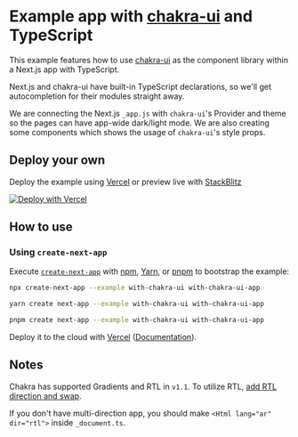 # Example app with [chakra-ui](https://github.com/chakra-ui/chakra-ui) and TypeScript

This example features how to use
[chakra-ui](https://github.com/chakra-ui/chakra-ui) as the component library
within a Next.js app with TypeScript.

Next.js and chakra-ui have built-in TypeScript declarations, so we'll get
autocompletion for their modules straight away.

We are connecting the Next.js `_app.js` with `chakra-ui`'s Provider and theme so
the pages can have app-wide dark/light mode. We are also creating some
components which shows the usage of `chakra-ui`'s style props.

## Deploy your own

Deploy the example using
[Vercel](https://vercel.com?utm_source=github&utm_medium=readme&utm_campaign=next-example)
or preview live with
[StackBlitz](https://stackblitz.com/github/vercel/next.js/tree/canary/examples/with-chakra-ui)

[![Deploy with Vercel](https://vercel.com/button)](https://vercel.com/new/clone?repository-url=https://github.com/vercel/next.js/tree/canary/examples/with-chakra-ui&project-name=with-chakra-ui&repository-name=with-chakra-ui)

## How to use

### Using `create-next-app`

Execute
[`create-next-app`](https://github.com/vercel/next.js/tree/canary/packages/create-next-app)
with [npm](https://docs.npmjs.com/cli/init),
[Yarn](https://yarnpkg.com/lang/en/docs/cli/create/), or [pnpm](https://pnpm.io)
to bootstrap the example:

```bash
npx create-next-app --example with-chakra-ui with-chakra-ui-app
```

```bash
yarn create next-app --example with-chakra-ui with-chakra-ui-app
```

```bash
pnpm create next-app --example with-chakra-ui with-chakra-ui-app
```

Deploy it to the cloud with
[Vercel](https://vercel.com/new?utm_source=github&utm_medium=readme&utm_campaign=next-example)
([Documentation](https://nextjs.org/docs/deployment)).

## Notes

Chakra has supported Gradients and RTL in `v1.1`. To utilize RTL,
[add RTL direction and swap](https://chakra-ui.com/docs/features/rtl-support).

If you don't have multi-direction app, you should make
`<Html lang="ar" dir="rtl">` inside `_document.ts`.
